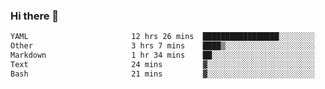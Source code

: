 ### Hi there 👋

<!--
**urzz/urzz** is a ✨ _special_ ✨ repository because its `README.md` (this file) appears on your GitHub profile.

Here are some ideas to get you started:

- 🔭 I’m currently working on ...
- 🌱 I’m currently learning ...
- 👯 I’m looking to collaborate on ...
- 🤔 I’m looking for help with ...
- 💬 Ask me about ...
- 📫 How to reach me: ...
- 😄 Pronouns: ...
- ⚡ Fun fact: ...
-->

<!--START_SECTION:waka-->

```txt
YAML                       12 hrs 26 mins  █████████████████░░░░░░░░   68.26 %
Other                      3 hrs 7 mins    ████▒░░░░░░░░░░░░░░░░░░░░   17.16 %
Markdown                   1 hr 34 mins    ██░░░░░░░░░░░░░░░░░░░░░░░   08.64 %
Text                       24 mins         ▓░░░░░░░░░░░░░░░░░░░░░░░░   02.26 %
Bash                       21 mins         ▓░░░░░░░░░░░░░░░░░░░░░░░░   02.00 %
```

<!--END_SECTION:waka-->
